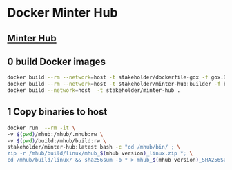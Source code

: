 # Docker Minter Hub

## [Minter Hub](https://github.com/MinterTeam/minter-hub)

## 0 build Docker images
```bash
docker build --rm --network=host -t stakeholder/dockerfile-gox -f gox.Dockerfile .
docker build --rm --network=host -t stakeholder/minter-hub:builder -f builder.Dockerfile .
docker build --network=host  -t stakeholder/minter-hub .
```

## 1 Copy binaries to host
```bash
docker run  --rm -it \
-v $(pwd)/mhub:/mhub/.mhub:rw \
-v $(pwd)/build:/mhub/build:rw \
stakeholder/minter-hub:latest bash -c "cd /mhub/bin/ ; \
zip -r /mhub/build/linux/mhub_$(mhub version)_linux.zip *; \
cd /mhub/build/linux/ && sha256sum -b * > mhub_$(mhub version)_SHA256SUMS" 
```
